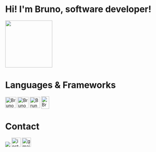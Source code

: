 # Hi! I'm Bruno, software developer!
  
<div>
 <a href="https://github.com/brunodeev">
 <img height="150em" src="https://github-readme-stats-eight-theta.vercel.app/api?username=brunodeev&show_icons=true&theme=dark&count_private=true&hide=stars"/><a/>
</div>
   
# Languages & Frameworks
<div>
  <img align="center" alt="Bruno-Go" height="35" width="35" src="https://cdn.jsdelivr.net/gh/devicons/devicon@latest/icons/go/go-original.svg""/>
  <img align="center" alt="Bruno-React" height="35" width="35" src="https://cdn.jsdelivr.net/gh/devicons/devicon@latest/icons/react/react-original.svg" />
  <img align="center" alt="Bruno-Vue" height="35" width="33" src="https://cdn.jsdelivr.net/gh/devicons/devicon@latest/icons/vuejs/vuejs-original.svg"/>
  <img align="center" alt="Bruno-MongoDB" height="40" width="25" src="https://cdn.jsdelivr.net/gh/devicons/devicon@latest/icons/mongodb/mongodb-original.svg" />
</div>

# Contact
  
<div>
  <a href="https://www.linkedin.com/in/brunodeev/" target="_blank"><img src="https://img.shields.io/badge/-LinkedIn-%230077B5?style=for-the-badge&logo=linkedin&logoColor=white" target="_blank"></a>
  <a href="https://www.instagram.com/brunodeev/" target="_blank"><img height="29" alt="instagram" src="https://img.shields.io/badge/-Instagram-%23E4405F?style=for-the-badge&logo=instagram&logoColor=white" target="_blank"></a>
  <a href="mailto:bcgmeireles@gmail.com"><img height="29" alt="gmail" src="https://img.shields.io/badge/-Gmail-%23333?style=for-the-badge&logo=gmail&logoColor=white" target="_blank"></a>
  
</div>
